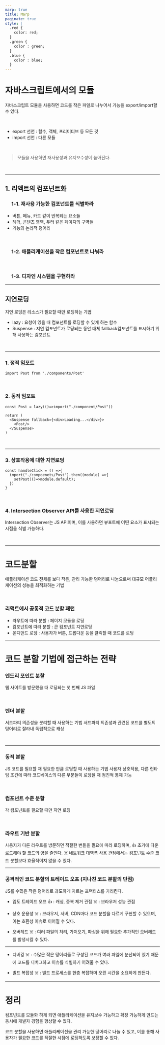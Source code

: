 ```yaml
---
marp: true
title: Marp
paginate: true
style: |
  .red {
    color: red;
  }
  .green {
    color : green;
  }
  .blue {
    color : blue;
  }
---
```


# 자바스크립트에서의 모듈

자바스크립트 모듈을 사용하면 코드를 작은 파일로 나누어서 기능을 export/import할 수 있다.

<br>

- export 선언 : 함수, 객체, 프리미티브 등 모든 것
- import 선언 : 다른 모듈

<br>

> 모듈을 사용하면 <span class="red">재사용성</span>과 <span class="red">유지보수성</span>이 높아진다.

<br>

---

## 1. 리액트의 컴포넌트화

### &emsp; 1-1. 재사용 가능한 컴포넌트를 식별하라

- 버튼, 메뉴, 카드 같이 반복되는 요소들
- 헤더, 콘텐츠 영역, 푸터 같은 페이지의 구역들
- 기능의 논리적 덩어리

<br>

### &emsp; 1-2. 애플리케이션을 작은 컴포넌트로 나눠라

<br>

### &emsp; 1-3. 디자인 시스템을 구현하라

---

## 지연로딩

지연 로딩은 리소스가 <span class="red">필요할 때</span>만 로딩하는 기법

- lazy : 요청이 있을 때 컴포넌트를 로딩할 수 있게 하는 함수
- Suspense : 지연 컴포넌트가 로딩되는 동안 대체 fallback컴포넌트를 표시하기 위해 사용하는 컴포넌트

<br>

---

### 1. <span class="red">정적</span> 임포트

```
import Post from './components/Post'
```

<br>

### 2. <span class="red">동적</span> 임포트

```
const Post = lazy(()=>import("./component/Post"))

return (
  <Suspense fallback={<div>Loading...</div>}>
    <Post/>
  </Suspense>
)
```

<br>

---

### 3. <span class="red">상호작용</span>에 대한 지연로딩

```
const handleClick = () =>{
  import("./compoenets/Post").then((module) =>{
    setPost(()=>module.default);
  })
}
```

<br>

### 4. <span class="red">Intersection Observer API</span>를 사용한 지연로딩

Intersection Observer는 JS API이며, 이를 사용하면 뷰포트에 어떤 요소가 표시되는 시점을 식별 가능하다.

<br>

---

# 코드분할

애플리케이션 코드 전체를 보다 작은, 관리 가능한 덩어리로 나눔으로써 대규모 어플리케이션의 성능을 최적화하는 기법

<br>

### 리액트에서 공통적 코드 분할 패턴

- 라우트에 따라 분할 : 페이지 모듈을 로딩
- 컴포넌트에 따라 분할 : 큰 컴포넌트 지연로딩
- 온디맨드 로딩 : 사용자가 버튼, 드롭다운 등을 클릭할 때 코드를 로딩

---

# 코드 분할 기법에 접근하는 전략

### 엔드리 포인트 분할

웹 사이트를 방문했을 때 로딩되는 첫 번째 JS 파일

<br>

### 벤더 분할

서드파티 의존성을 분리할 때 사용하는 기법
서드파티 의존성과 관련된 코드를 별도의 덩어리로 잘라내 독립적으로 <span class="red">캐싱</span>

<br>

---

### 동적 분할

JS 코드를 필요할 때 필요한 만큼 로딩할 때 사용하는 기법
사용자 상호작용, 다른 런타임 조건에 따라 코드베이스의 다른 부분들이 로딩될 때 점진적 통제 가능

<br>

### 컴포넌트 수준 분할

각 컴포넌트를 필요할 때만 지연 로딩

<br>

### 라우트 기반 분할

사용자가 다른 라우트를 방문하면 적절한 번들을 필요에 따라 로딩하며,
👍 초기에 다운로드해야 할 코드의 양을 줄인다.
☠️ 네트워크 대역폭 사용 관점에서는 컴포넌트 수준 코드 분할보다 효율적이지 않을 수 있다.

---

### 공격적인 코드 분할의 트레이드 오프 (지나친 코드 분할의 단점)

JS를 수많은 작은 덩어리로 과도하게 자르는 프랙티스를 가리킨다.

- 입도 트레이드 오프
  👍 : 캐싱, 중복 제거 관점
  ☠️ : 브라우저 성능 관점

- 상호 운용성
  ☠️ : 브라우저, 서버, CDN마다 코드 분할을 다르게 구현할 수 있으며, 이는 호환성 이슈로 이어질 수 있다.

- 오버헤드
  ☠️ : 여러 파일의 처리, 가져오기, 파싱을 위해 필요한 추가적인 오버헤드를 발생시킬 수 있다.

---

- 디버깅
  ☠️ : 수많은 작은 덩어리들로 구성된 코드가 여러 파일에 분산되어 있기 때문에 코드를 디버그하고 이슈를 식별하기 어려울 수 있다.

- 빌드 복잡성
  ☠️ : 빌드 프로세스를 한층 복잡하며 오랜 시간을 소요하게 만든다.

---

# 정리

컴포넌트를 모듈화 하게 되면 애플리케이션을 유지보수 가능하고 확장 가능하게 만드는 동시에 개발자 경험을 향상할 수 있다.

코드 분할을 사용하면 애플리케이션을 관리 가능한 덩어리로 나눌 수 있고,
이를 통해 사용자가 필요한 코드를 적절한 시점에 로딩하도록 보장할 수 있다.
